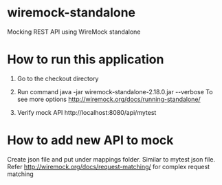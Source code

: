 # wiremock-standalone
Mocking REST API using WireMock standalone 

# How to run this application
1. Go to the checkout directory
2. Run command java -jar wiremock-standalone-2.18.0.jar --verbose
To see more options http://wiremock.org/docs/running-standalone/

3. Verify mock API http://localhost:8080/api/mytest

# How to add new API to mock
Create json file and put under mappings folder. Similar to mytest json file. Refer http://wiremock.org/docs/request-matching/ for complex request matching 
